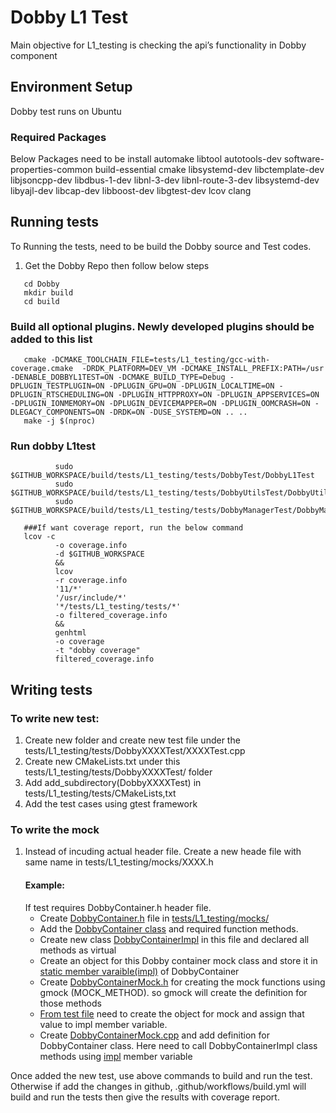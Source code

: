 # Dobby L1 Test
Main objective for L1_testing is checking the api’s functionality in Dobby component

## Environment Setup
Dobby test runs on Ubuntu

### Required Packages
Below Packages need to be install
automake libtool autotools-dev software-properties-common build-essential cmake libsystemd-dev libctemplate-dev libjsoncpp-dev
libdbus-1-dev libnl-3-dev libnl-route-3-dev libsystemd-dev libyajl-dev libcap-dev libboost-dev libgtest-dev lcov clang

## Running tests
To Running the tests, need to be build the Dobby source and Test codes.
1. Get the Dobby Repo then follow below steps
```command
   cd Dobby
   mkdir build
   cd build
```
   ### Build all optional plugins. Newly developed plugins should be added to this list
```command
   cmake -DCMAKE_TOOLCHAIN_FILE=tests/L1_testing/gcc-with-coverage.cmake  -DRDK_PLATFORM=DEV_VM -DCMAKE_INSTALL_PREFIX:PATH=/usr -DENABLE_DOBBYL1TEST=ON -DCMAKE_BUILD_TYPE=Debug -DPLUGIN_TESTPLUGIN=ON -DPLUGIN_GPU=ON -DPLUGIN_LOCALTIME=ON -DPLUGIN_RTSCHEDULING=ON -DPLUGIN_HTTPPROXY=ON -DPLUGIN_APPSERVICES=ON -DPLUGIN_IONMEMORY=ON -DPLUGIN_DEVICEMAPPER=ON -DPLUGIN_OOMCRASH=ON -DLEGACY_COMPONENTS=ON -DRDK=ON -DUSE_SYSTEMD=ON .. ..
   make -j $(nproc)
```
   ### Run dobby L1test
```command
          sudo $GITHUB_WORKSPACE/build/tests/L1_testing/tests/DobbyTest/DobbyL1Test
          sudo $GITHUB_WORKSPACE/build/tests/L1_testing/tests/DobbyUtilsTest/DobbyUtilsL1Test
          sudo $GITHUB_WORKSPACE/build/tests/L1_testing/tests/DobbyManagerTest/DobbyManagerL1Test
```
```command
   ###If want coverage report, run the below command
   lcov -c
          -o coverage.info
          -d $GITHUB_WORKSPACE
          &&
          lcov
          -r coverage.info
          '11/*'
          '/usr/include/*'
          '*/tests/L1_testing/tests/*'
          -o filtered_coverage.info
          &&
          genhtml
          -o coverage
          -t "dobby coverage"
          filtered_coverage.info
```
## Writing tests
### To write new test:
1. Create new folder and create new test file under the tests/L1_testing/tests/DobbyXXXXTest/XXXXTest.cpp
2. Create new CMakeLists.txt under this tests/L1_testing/tests/DobbyXXXXTest/ folder
3. Add add_subdirectory(DobbyXXXXTest) in tests/L1_testing/tests/CMakeLists,txt
4. Add the test cases using gtest framework
### To write the mock
1. Instead of incuding actual header file. Create a new heade file with same name in tests/L1_testing/mocks/XXXX.h
    #### Example:
     If test requires DobbyContainer.h header file.
     - Create [DobbyContainer.h](https://github.com/rdkcentral/Dobby/blob/master/tests/L1_testing/mocks/DobbyContainer.h) file in [tests/L1_testing/mocks/](https://github.com/rdkcentral/Dobby/blob/master/tests/L1_testing/mocks/)
     - Add the [DobbyContainer class](https://github.com/rdkcentral/Dobby/blob/master/tests/L1_testing/mocks/DobbyContainer.h#L44) and required function methods.
     - Create new class [DobbyContainerImpl](https://github.com/rdkcentral/Dobby/blob/master/tests/L1_testing/mocks/DobbyContainer.h#L35) in this file and declared all methods as virtual
     - Create an object for this Dobby container mock class and store it in [static member varaible(impl)](https://github.com/rdkcentral/Dobby/blob/master/tests/L1_testing/mocks/DobbyContainer.h#L48) of DobbyContainer
     - Create [DobbyContainerMock.h](https://github.com/rdkcentral/Dobby/blob/master/tests/L1_testing/mocks/DobbyContainerMock.h#L26) for creating the mock functions using gmock (MOCK_METHOD). so gmock will create the definition for those methods
     - [From test file](https://github.com/rdkcentral/Dobby/blob/master/tests/L1_testing/tests/DobbyTest/DaemonDobbyTests.cpp#L114) need to create the object for mock and assign that value to impl member variable.
     - Create [DobbyContainerMock.cpp](https://github.com/rdkcentral/Dobby/blob/master/tests/L1_testing/mocks/DobbyContainerMock.cpp) and add definition for DobbyContainer class. Here need to call DobbyContainerImpl class methods using [impl](https://github.com/rdkcentral/Dobby/blob/master/tests/L1_testing/mocks/DobbyContainerMock.cpp#L76) member variable

Once added the new test, use above commands to build and run the test.
   Otherwise if add the changes in github, .github/workflows/build.yml will build and run the tests then give the results with coverage report.


